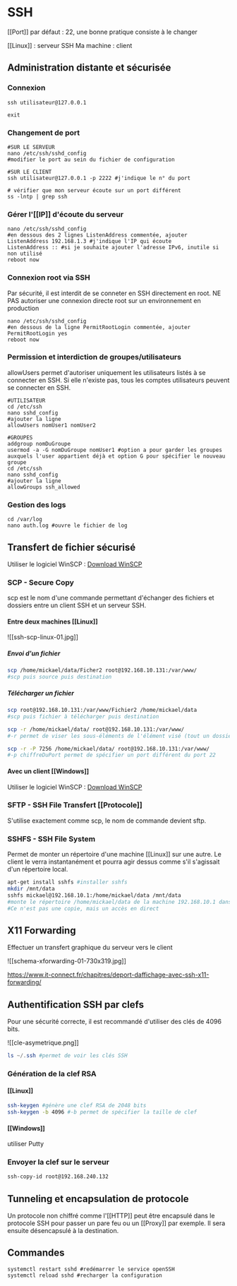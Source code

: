 
# SSH
[[Port]] par défaut : 22, une bonne pratique consiste à le changer

[[Linux]] : serveur SSH
Ma machine : client

## Administration distante et sécurisée
### Connexion
```shell
ssh utilisateur@127.0.0.1

exit
```

### Changement de port
```shell
#SUR LE SERVEUR
nano /etc/ssh/sshd_config
#modifier le port au sein du fichier de configuration

#SUR LE CLIENT
ssh utilisateur@127.0.0.1 -p 2222 #j'indique le n° du port

# vérifier que mon serveur écoute sur un port différent 
ss -lntp | grep ssh
```

### Gérer l'[[IP]] d'écoute du serveur
```shell
nano /etc/ssh/sshd_config
#en dessous des 2 lignes ListenAddress commentée, ajouter 
ListenAddress 192.168.1.3 #j'indique l'IP qui écoute
ListenAddress :: #si je souhaite ajouter l'adresse IPv6, inutile si non utilisé
reboot now
```

### Connexion root via SSH
Par sécurité, il est interdit de se conneter en SSH directement en root. 
NE PAS autoriser une connexion directe root sur un environnement en production
```shell
nano /etc/ssh/sshd_config
#en dessous de la ligne PermitRootLogin commentée, ajouter
PermitRootLogin yes
reboot now
```

### Permission et interdiction de groupes/utilisateurs
allowUsers permet d'autoriser uniquement les utilisateurs listés à se connecter en SSH. Si elle n'existe pas, tous les comptes utilisateurs peuvent se connecter en SSH.
```shell
#UTILISATEUR
cd /etc/ssh
nano sshd_config
#ajouter la ligne
allowUsers nomUser1 nomUser2

#GROUPES
addgroup nomDuGroupe
usermod -a -G nomDuGroupe nomUser1 #option a pour garder les groupes auxquels l'user appartient déjà et option G pour spécifier le nouveau groupe
cd /etc/ssh
nano sshd_config
#ajouter la ligne
allowGroups ssh_allowed
```

### Gestion des logs
```shell
cd /var/log
nano auth.log #ouvre le fichier de log

```


## Transfert de fichier sécurisé
Utiliser le logiciel WinSCP : [Download WinSCP](https://winscp.net/eng/download.php)
### SCP - Secure Copy
scp est le nom d'une commande permettant d'échanger des fichiers et dossiers entre un client SSH et un serveur SSH. 

#### Entre deux machines [[Linux]]

![[ssh-scp-linux-01.jpg]]

##### Envoi d'un fichier
```bash
scp /home/mickael/data/Ficher2 root@192.168.10.131:/var/www/
#scp puis source puis destination
```

##### Télécharger un fichier
```bash
scp root@192.168.10.131:/var/www/Fichier2 /home/mickael/data
#scp puis fichier à télécharger puis destination

scp -r /home/mickael/data/ root@192.168.10.131:/var/www/
#-r permet de viser les sous-éléments de l'élément visé (tout un dossier)

scp -r -P 7256 /home/mickael/data/ root@192.168.10.131:/var/www/
#-p chiffreDuPort permet de spécifier un port différent du port 22
```

#### Avec un client [[Windows]]
Utiliser le logiciel WinSCP : [Download WinSCP](https://winscp.net/eng/download.php)

### SFTP - SSH File Transfert [[Protocole]]
S'utilise exactement comme scp, le nom de commande devient sftp. 

### SSHFS - SSH File System
Permet de monter un répertoire d'une machine [[Linux]] sur une autre. Le client le verra instantanément et pourra agir dessus comme s'il s'agissait d'un répertoire local. 

```bash
apt-get install sshfs #installer sshfs
mkdir /mnt/data
sshfs mickael@192.168.10.1:/home/mickael/data /mnt/data
#monte le répertoire /home/mickael/data de la machine 192.168.10.1 dans mon répertoire local /mnt/data
#Ce n'est pas une copie, mais un accès en direct
```

## X11 Forwarding
Effectuer un transfert graphique du serveur vers le client

![[schema-xforwarding-01-730x319.jpg]]

https://www.it-connect.fr/chapitres/deport-daffichage-avec-ssh-x11-forwarding/

## Authentification SSH par clefs
Pour une sécurité correcte, il est recommandé d'utiliser des clés de 4096 bits.

![[cle-asymetrique.png]]

```powershell
ls ~/.ssh #permet de voir les clés SSH

```

### Génération de la clef RSA 
#### [[Linux]]
```bash
ssh-keygen #génère une clef RSA de 2048 bits
ssh-keygen -b 4096 #-b permet de spécifier la taille de clef
```
#### [[Windows]]
utiliser Putty

### Envoyer la clef sur le serveur
```bash
ssh-copy-id root@192.168.240.132
```

## Tunneling et encapsulation de protocole
Un protocole non chiffré comme l'[[HTTP]] peut être encapsulé dans le protocole SSH pour passer un pare feu ou un [[Proxy]] par exemple. Il sera ensuite désencapsulé à la destination. 


## Commandes
```shell
systemctl restart sshd #redémarrer le service openSSH
systemctl reload sshd #recharger la configuration
```
